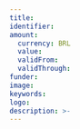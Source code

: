 ```yaml
---
title:
identifier:
amount:
  currency: BRL
  value:
  validFrom:
  validThrough:
funder:
image:
keywords:
logo:
description: >-
---
```

